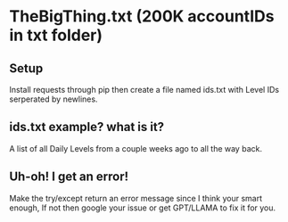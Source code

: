 # TheBigThing.txt (200K accountIDs in txt folder)
## Setup
Install requests through pip then create a file named ids.txt with Level IDs serperated by newlines.
## ids.txt example? what is it?
A list of all Daily Levels from a couple weeks ago to all the way back.
## Uh-oh! I get an error!
Make the try/except return an error message since I think your smart enough, If not then google your issue or get GPT/LLAMA to fix it for you.
